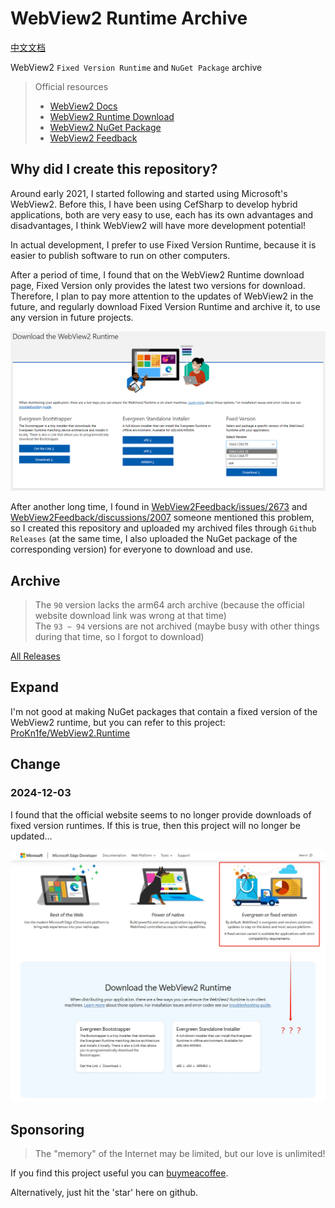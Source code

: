 # WebView2 Runtime Archive

[中文文档](README.zh.md)

WebView2 `Fixed Version Runtime` and `NuGet Package` archive

> Official resources
> - [WebView2 Docs](https://docs.microsoft.com/en-us/microsoft-edge/webview2/)
> - [WebView2 Runtime Download](https://developer.microsoft.com/en-us/microsoft-edge/webview2/#download-section)
> - [WebView2 NuGet Package](https://www.nuget.org/packages/Microsoft.Web.WebView2#versions-body-tab)
> - [WebView2 Feedback](https://github.com/MicrosoftEdge/WebView2Feedback/issues)

## Why did I create this repository?

Around early 2021, I started following and started using Microsoft's WebView2. Before this, I have been using CefSharp to develop hybrid applications, both are very easy to use, each has its own advantages and disadvantages, I think WebView2 will have more development potential!

In actual development, I prefer to use Fixed Version Runtime, because it is easier to publish software to run on other computers.

After a period of time, I found that on the WebView2 Runtime download page, Fixed Version only provides the latest two versions for download. Therefore, I plan to pay more attention to the updates of WebView2 in the future, and regularly download Fixed Version Runtime and archive it, to use any version in future projects.

![./screenshot/en-us.png](./screenshot/en-us.png)

After another long time, I found in [WebView2Feedback/issues/2673](https://github.com/MicrosoftEdge/WebView2Feedback/issues/2673) and [WebView2Feedback/discussions/2007](https://github.com/MicrosoftEdge/WebView2Feedback/discussions/2007) someone mentioned this problem, so I created this repository and uploaded my archived files through `Github Releases` (at the same time, I also uploaded the NuGet package of the corresponding version) for everyone to download and use.

## Archive

> The `90` version lacks the arm64 arch archive (because the official website download link was wrong at that time)  
> The `93 ~ 94` versions are not archived (maybe busy with other things during that time, so I forgot to download)

[All Releases](https://github.com/westinyang/WebView2RuntimeArchive/releases)

## Expand

I'm not good at making NuGet packages that contain a fixed version of the WebView2 runtime, but you can refer to this project: [ProKn1fe/WebView2.Runtime](https://github.com/ProKn1fe/WebView2.Runtime)

## Change

### 2024-12-03

I found that the official website seems to no longer provide downloads of fixed version runtimes. If this is true, then this project will no longer be updated...

![./screenshot/zh-cn.png](./screenshot/20241203_en-us.png)

## Sponsoring

> The "memory" of the Internet may be limited, but our love is unlimited!

If you find this project useful you can [buymeacoffee](https://www.buymeacoffee.com/westinyang).

Alternatively, just hit the 'star' here on github.
